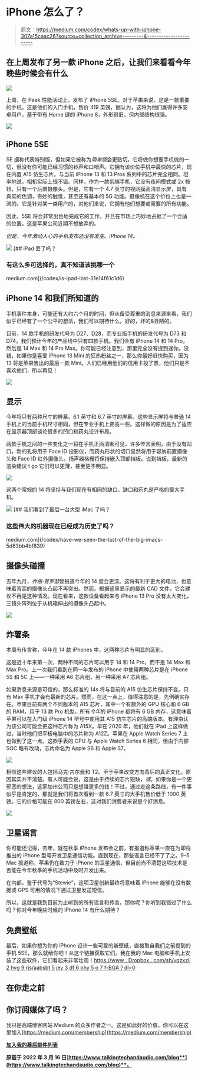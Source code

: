 # iPhone 怎么了？

> 原文：<https://medium.com/codex/whats-up-with-iphone-307a15caac26?source=collection_archive---------4----------------------->

## 在上周发布了另一款 iPhone 之后，让我们来看看今年晚些时候会有什么

![](img/4fb5f8a707cd3d49f9fcf072961615ad.png)

上周，在 Peek 性能活动上，发布了 iPhone 5SE。对于苹果来说，这是一款重要的手机。这是他们的入门手机，售价 419 英镑，据认为，这将为他们赢得许多安卓用户。基于带有 Home 键的 iPhone 8，外形很旧，但内部结构很强。

![](img/2310243deec25ec0d00b764674dd3633.png)

## iPhone 5SE

SE 据称代表特别版，但如果它被称为*简单版*会更贴切。它将做你想要手机做的一切，但没有你可能已经习惯的铃声和口哨声。它拥有该价位手机中最快的芯片，现在内置 A15 仿生芯片。与当前 iPhone 13 和 13 Pros 系列中的芯片完全相同。坦率地说，相机实际上很不错。同样，作为一款低端手机，它没有夜间模式或 2x 按钮，只有一个后置摄像头。但是，它有一个 4.7 英寸的视网膜高清显示屏，具有真实的色调，奇妙的触觉，甚至还有基本的 5G 功能。摄像机在这个价位上也是一流的。它是针对某一类用户的，对他们来说，它拥有他们想要或需要的所有功能。

因此，5SE 将会非常出色地完成它的工作，并且在市场上巧妙地占据了一个合适的位置，这是苹果公司近期不想放弃的。

*但是，今年激动人心的手机发布还没有发生。iPhone 14。*

![](img/b5cabf89afc5f33835939c98e9c51aac.png)[](/codex/is-ipad-lost-31e14f61c1d6) [## iPad 丢了吗？

### 有这么多可选择的，真不知道该挑哪一个

medium.com](/codex/is-ipad-lost-31e14f61c1d6) 

## iPhone 14 和我们所知道的

手机事件本身，可能还有大约六个月的时间，但从备受尊重的消息来源来看，我们似乎已经有了一个公平的想法，我们可以期待什么，好的，坏的&丑陋的。

目前，14 款手机的研发代号为 D27、D28，而专业版手机的研发代号为 D73 和 D74，我们预计今年的产品线中只有四款手机。我们会有 iPhone 14 和 14 Pro，然后是 14 Max 和 14 Pro Max。你可能已经注意到，那里完全没有提到迷你。没错，如果你是喜爱 iPhone 13 Mini 的狂热粉丝之一，那么你最好赶快购买，因为 13 将是苹果售出的最后一款 Mini。人们已经用他们的信用卡投了票，他们只是不喜欢他们，所以再见！

![](img/25017cd4207331a58cd32c5635355708.png)

## 显示

今年将只有两种尺寸的屏幕。6.1 英寸和 6.7 英寸的屏幕。这些显示屏将与普通 14 手机上的当前手机尺寸相同，但在专业手机上要高一些。这样做的原因是为了适应在显示器顶部谈论很多的凹口和药丸设计布局。

两款手机之间的一些变化之一将在手机正面清晰可见。许多传言表明，由于没有凹口，新的孔将用于 Face ID 投影仪，而药丸形状的切口显然将用于容纳前置摄像头和 Face ID 红外摄像头。扬声器格栅将保持嵌入顶部挡板。说到挡板，最新的渲染建议 t go 它们可以更薄，甚至更不明显。

![](img/a12fd3b72230da9a495db21baca0007a.png)

这两个常规的 14 将坚持与我们现在有相同的缺口。缺口和药丸是严格的最大手机。

![](img/2f4120f751c0328f3b1f0f0f2eed9dfa.png)[](/codex/have-we-seen-the-last-of-the-big-imacs-5d63bb4bf839) [## 我们看到了最后一台大型 iMac 了吗？

### 这些伟大的机器现在已经成为历史了吗？

medium.com](/codex/have-we-seen-the-last-of-the-big-imacs-5d63bb4bf839) 

## 摄像头碰撞

去年九月，*乔恩·普罗瑟*曾报道今年的 14 度会更深。这将有利于更大的电池，也意味着背面的摄像头凸起不再突出。然而，根据这里显示的最新 CAD 文件，它会建议不再是这种情况。现在看来，这款设备看起来与 iPhone 13 Pro 没有太大变化，三镜头阵列位于从机箱伸出的摄像头凸起中。

![](img/5f044ed6c27d4d73e2a1fef070650197.png)

## 炸薯条

本周有传言称，今年在 14 款 iPhones 中，这两种芯片有明显的区别。

这是近十年来第一次，两种不同的芯片可以用于 14 和 14 Pro，而不是 14 Max 和 Max Pro。上一次我们看到在同一年发布的 iPhone 中使用两种芯片是在 iPhone 5S 和 5C 上——一种采用 A6 芯片组，另一种采用 A7 芯片组。

如果消息来源是可信的，那么标准的 14s 将与目前的 A15 仿生芯片保持不变。只有 Max 手机才会有最新的芯片。然而，在这一点上，值得注意的是，先例确实存在。苹果目前有两个不同版本的 A15 芯片，其中一个有额外的 GPU 核心和 6 GB 的 RAM，用于 13 款 Pro 机型。所有*今年*的 iPhone 都将有 6 GB 内存，这意味着苹果可以在入门级 iPhone 14 型号中使用其 A15 仿生芯片的高端版本。有理由认为该公司可能会把这种芯片称为 A15X。早在 2020 年，他们就在 iPad 上这样做过，当时他们把平板电脑中的芯片称为 A12Z。苹果在 Apple Watch Series 7 上也做到了这一点。这款手表的 CPU 与 Apple Watch Series 6 相同，但由于内部 SOC 略有改动，芯片命名为 Apple S6 和 Apple S7。

![](img/b4abde467b88b2599519ea9666a7507e.png)

相信这些建议的人包括马克·古尔曼和 T2。至于苹果改变方向背后的真正文化，原因其实并不清楚。有人可能会说，这是由于持续的芯片短缺，*或*，如果你是一个更邪恶的想法，这家加州公司只是想赚更多的钱！不过，通过走这条路线，有一件事似乎是肯定的，那就是我们将首次看到一款 6.7 英寸的大手机售价低于 1000 英镑。它的价格可能在 800 英镑左右，这对我们消费者来说是个好消息。

![](img/b5cabf89afc5f33835939c98e9c51aac.png)

## 卫星谣言

你可能还记得，去年，就在秋季 iPhone 发布会之前，有报道称苹果一直在为即将推出的 iPhone 型号开发卫星通信功能。直到现在，那些谣言已经不了了之。9–5 Mac 报道称，苹果仍在致力于 iPhone 的卫星通信，但目前尚不清楚这项技术是否能在今年秋季的手机活动中及时开发出来。

在内部，鉴于代号为“Stewie”，这项卫星创新最终将意味着 iPhone 能够在没有数据或 GPS 可用的情况下通过卫星发送短信。

所以，这就是我到目前为止听到的所有谣言和传言。那你呢？你听到我错过了什么吗？你对今年晚些时候的 iPhone 14 有什么期待？

## 免费壁纸

最后，如果你想为你的 iPhone 设计一些可爱的新壁纸，直接取自我们之前提到的手机 5SE，那么就给你吧！从这个链接获取它们。我在我的 Mac 电脑和手机上安装了这些软件，它们看起来非常壮观！[https://www . Dropbox . com/sh/yqzxzli 2 hvg 9 rjs/aabsbt 5 jey 3 df 6 ohy 5 o 7 f-BGA？dl=0](https://www.dropbox.com/sh/yqzxzli2hvg9rjs/AABsBT5jEY3Df6OHy5O7f-bga?dl=0)

## 在你走之前

## 你订阅媒体了吗？

我只是高端博客网站 Medium 的众多作者之一。这是如此好的价值，你可以在这里加入[https://medium.com/membership](https://medium.com/membership)

[**加入我的幕后邮件列表**](https://www.talkingtechandaudio.com)

**原载于 2022 年 3 月 16 日**[**https://www.talkingtechandaudio.com/blog**](https://www.talkingtechandaudio.com/blog)**。**